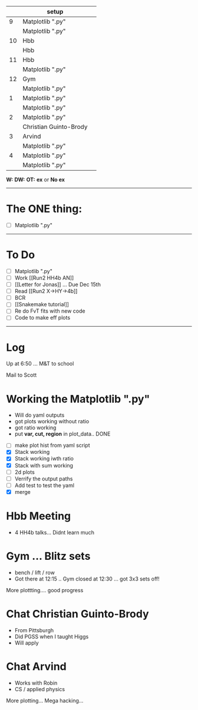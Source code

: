 
|     | setup                  |     |
| --- | ---------------------- | --- |
| 9   | Matplotlib ".py"       |     |
|     | Matplotlib ".py"       |     |
| 10  | Hbb                    |     |
|     | Hbb                    |     |
| 11  | Hbb                    |     |
|     | Matplotlib ".py"       |     |
| 12  | Gym                    |     |
|     | Matplotlib ".py"       |     |
| 1   | Matplotlib ".py"       |     |
|     | Matplotlib ".py"       |     |
| 2   | Matplotlib ".py"       |     |
|     | Christian Guinto-Brody |     |
| 3   | Arvind                 |     |
|     | Matplotlib ".py"       |     |
| 4   | Matplotlib ".py"       |     |
|     | Matplotlib ".py"       |     |

**W:**
**DW:**
**OT:**
**ex** or **No ex**

---
# The ONE thing: 
- [ ] Matplotlib ".py"

---
# To Do

- [ ] Matplotlib ".py"
- [ ] Work [[Run2 HH4b AN]]
- [ ] [[Letter for Jonas]] ... Due Dec 15th
- [ ]   Read [[Run2 X->HY->4b]]
- [ ] BCR
- [ ] [[Snakemake tutorial]] 
- [ ] Re do FvT fits with new code
- [ ] Code to make eff plots 

---

# Log

Up at 6:50 ... M&T to school

Mail to Scott


# Working the Matplotlib ".py"
- Will do yaml outputs
- got plots working without ratio
- got ratio working
- put **var, cut, region** in plot_data.. DONE
- [ ]  make plot hist from yaml script
- [x] Stack working
- [x] Stack working iwth ratio
- [x] Stack with sum working
- [ ] 2d plots
- [ ] Verrify the output paths
- [ ] Add test to test the yaml 
- [x] merge
# Hbb Meeting
- 4 HH4b talks... Didnt learn much


# Gym ... Blitz sets
- bench / lift / row
- Got there at 12:15 .. Gym closed at 12:30 ... got 3x3 sets off! 


More plottting.... good progress

# Chat Christian Guinto-Brody
- From Pittsburgh
- Did PGSS when I taught Higgs 
- Will apply

# Chat Arvind
- Works with Robin
- CS / applied physics 

More plotting... Mega hacking...


